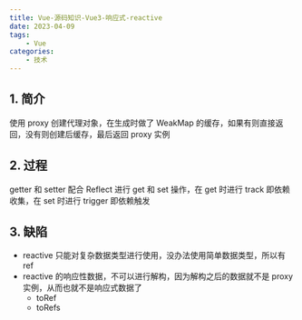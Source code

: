 ```yaml
---
title: Vue-源码知识-Vue3-响应式-reactive
date: 2023-04-09
tags:
    - Vue
categories:
    - 技术
---
```


## 1. 简介

使用 proxy 创建代理对象，在生成时做了 WeakMap 的缓存，如果有则直接返回，没有则创建后缓存，最后返回 proxy 实例

## 2. 过程

getter 和 setter 配合 Reflect 进行 get 和 set 操作，在 get 时进行 track 即依赖收集，在 set 时进行 trigger 即依赖触发

## 3. 缺陷

-   reactive 只能对复杂数据类型进行使用，没办法使用简单数据类型，所以有 ref
-   reactive 的响应性数据，不可以进行解构，因为解构之后的数据就不是 proxy 实例，从而也就不是响应式数据了
    -   toRef
    -   toRefs
